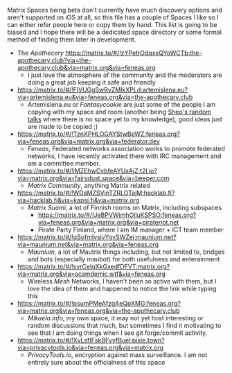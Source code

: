 Matrix Spaces being beta don't currently have much discovery options and
aren't supported on iOS at all, so this file has a couple of Spaces I like
so I can either refer people here or copy them by hand. This list is going
to be biased and I hope there will be a dedicated space directory or some
formal method of finding them later in development.

* The *Apothecery* https://matrix.to/#/!zYPetrOdqxxQYoWCTb:the-apothecary.club?via=the-apothecary.club&via=matrix.org&via=feneas.org
  * I just love the atmosphere of the community and the moderators are doing
    a great job keeping it safe and friendly
* https://matrix.to/#/!FlVUGgSwRvZMIkXPLd:artemislena.eu?via=artemislena.eu&via=feneas.org&via=the-apothecary.club
  * Artemislena.eu or *Fantasycookie* are just some of the people I am copying with my space and room
    (another being [Sheo's random talks](https://shivering-isles.com/matrix)
    where there is no space yet to my knowledge), good ideas just are made to be copied ;)
* https://matrix.to/#/!TznXPHLOGAYStwBeWZ:feneas.org?via=feneas.org&via=matrix.org&via=federator.dev
  * *Feneas*, Federated networks association works to promote federated networks, I have
    recently activated there with IRC management and am a committee member.
* https://matrix.to/#/!iMZEhwCvbfeAYUxAjZ:t2l.io?via=matrix.org&via=fairydust.space&via=beeper.com
  * *Matrix Community*, anything Matrix related
* https://matrix.to/#/!WDaMZSVinTZRLOTajM:hacklab.fi?via=hacklab.fi&via=kapsi.fi&via=matrix.org
  * *Matrix Suomi*, a lot of Finnish rooms on Matrix, including subspaces
    * https://matrix.to/#/!JeBPVWimhOlluKSPSO:feneas.org?via=feneas.org&via=matrix.org&via=pirateriot.net
    * Pirate Party Finland, where I am IM manager + ICT team member
* https://matrix.to/#/!qSofmIvsivYgvSWZej:maunium.net?via=maunium.net&via=matrix.org&via=feneas.org
  * *Maunium*, a lot of Mautrix things including, but not limited to, bridges and bots (especially maubot)
    for both usefulness and enterainment
* https://matrix.to/#/!svrCeIqXkGxedfDFVT:matrix.org?via=matrix.org&via=scamdemic.wtf&via=feneas.org
  * Wireless *Mesh* Networks, I haven't been so active with them, but I love
    the idea of them and happened to notice the link while typing this
* https://matrix.to/#/!psumPMeAfzgAeQpXMG:feneas.org?via=matrix.org&via=feneas.org&via=the-apothecary.club
  * *Mikaela.info*, my own space, it may not yet host interesting or random
    discussions that much, but sometimes I find it motivating to see that
    I am doing things when I see git forge/commit activity.
* https://matrix.to/#/!XvLsfIFskBFvyfBuel:pixie.town?via=privacytools.io&via=feneas.org&via=matrix.org
  * *PrivacyTools.io*, encryption against mass surveillance. I am not entirely
    sure about the officialness of this space
